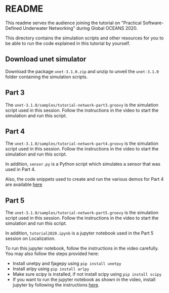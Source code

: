 # README

This readme serves the audience joining the tutorial on "Practical Software-Defined Underwater Networking" during Global OCEANS 2020.

This directory contains the simulation scripts and other resources for you to be able to run the code explained in this tutorial by yourself.

## Download unet simulator

Download the package `unet-3.1.0.zip` and unzip to unveil the `unet-3.1.0` folder containing the simulation scripts.

## Part 3

The `unet-3.1.0/samples/tutorial-network-part3.groovy` is the simulation script used in this session. Follow the instructions in the video to start the simulation and run this script.

## Part 4

The `unet-3.1.0/samples/tutorial-network-part4.groovy` is the simulation script used in this session. Follow the instructions in the video to start the simulation and run this script.

In addition, `sensor.py` is a Python script which simulates a sensor that was used in Part 4.

Also, the code snippets used to create and run the various demos for Part 4 are available [here](code-part4.md)

## Part 5

The `unet-3.1.0/samples/tutorial-network-part5.groovy` is the simulation script used in this session. Follow the instructions in the video to start the simulation and run this script.

In addition, `tutorial2020.ipynb` is a jupyter notebook used in the Part 5 session on Localization.

To run this jupyter notebook, follow the instructions in the video carefully. You may also follow the steps provided here:
- Install unetpy and fjagepy using `pip install unetpy`
- Install arlpy using `pip install arlpy`
- Make sure scipy is installed, if not install scipy using `pip install scipy`
- If you want to run the jupyter notebook as shown in the video, install jupyter by following the instructions [here](https://jupyter.org/install).
